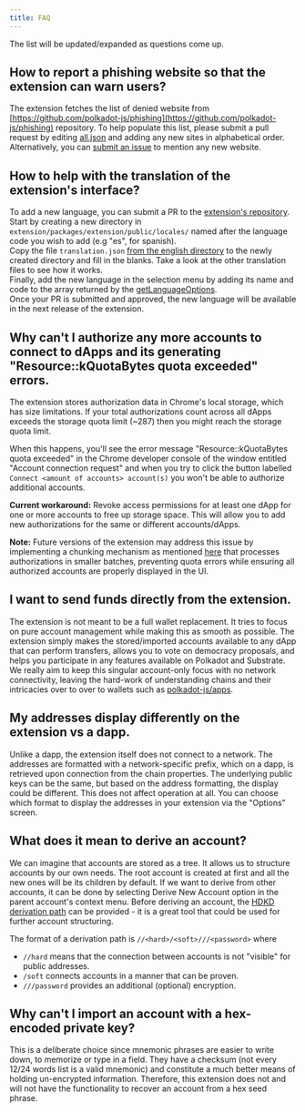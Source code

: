 ```yaml
---
title: FAQ
---
```


The list will be updated/expanded as questions come up.


## How to report a phishing website so that the extension can warn users?
The extension fetches the list of denied website from [https://github.com/polkadot-js/phishing](https://github.com/polkadot-js/phishing)
repository. To help populate this list, please submit a pull request by editing [all.json](https://github.com/polkadot-js/phishing/edit/master/all.json)
and adding any new sites in alphabetical order.  
Alternatively, you can [submit an issue](https://github.com/polkadot-js/phishing/issues/new)
to mention any new website. 


## How to help with the translation of the extension's interface?
To add a new language, you can submit a PR to the [extension's repository](https://github.com/polkadot-js/extension).
Start by creating a new directory in `extension/packages/extension/public/locales/` named after the language code you
wish to add (e.g "es", for spanish).  
Copy the file `translation.json` [from the english directory](https://github.com/polkadot-js/extension/blob/master/packages/extension/public/locales/en/translation.json) to the newly created directory and fill in the blanks.
Take a look at the other translation files to see how it works.  
Finally, add the new language in the selection menu by adding its name and code to the array returned by the
[getLanguageOptions](https://github.com/polkadot-js/extension/blob/master/packages/extension-ui/src/util/getLanguageOptions.ts#L12-L27).  
Once your PR is submitted and approved, the new language will be available in the next release of the extension.

## Why can't I authorize any more accounts to connect to dApps and its generating "Resource::kQuotaBytes quota exceeded" errors.
The extension stores authorization data in Chrome's local storage, which has size limitations. If your total authorizations count across all dApps exceeds the storage quota limit (~287) then you might reach the storage quota limit.

When this happens, you'll see the error message "Resource::kQuotaBytes quota exceeded" in the Chrome developer console of the window entitled "Account connection request" and when you try to click the button labelled `Connect <amount of accounts> account(s)` you won't be able to authorize additional accounts.

**Current workaround:** Revoke access permissions for at least one dApp for one or more accounts to free up storage space. This will allow you to add new authorizations for the same or different accounts/dApps.

**Note:** Future versions of the extension may address this issue by implementing a chunking mechanism as mentioned [here](https://github.com/polkadot-js/extension/pull/1564#issuecomment-3010599765) that processes authorizations in smaller batches, preventing quota errors while ensuring all authorized accounts are properly displayed in the UI.

## I want to send funds directly from the extension.
The extension is not meant to be a full wallet replacement. It tries to focus on pure account management
while making this as smooth as possible. The extension simply makes the stored/imported accounts available
to any dApp that can perform transfers, allows you to vote on democracy proposals, and helps you participate
in any features available on Polkadot and Substrate. We really aim to keep this singular account-only focus
with no network connectivity, leaving the hard-work of understanding chains and their intricacies over to over
to wallets such as [polkadot-js/apps](https://polkadot.js.org/apps/).

## My addresses display differently on the extension vs a dapp.
Unlike a dapp, the extension itself does not connect to a network. The addresses are formatted with a
network-specific prefix, which on a dapp, is retrieved upon connection from the chain properties. The
underlying public keys can be the same, but based on the address formatting, the display could be different.
This does not affect operation at all. You can choose which format to display the addresses in your extension
via the "Options" screen.

## What does it mean to derive an account?
We can imagine that accounts are stored as a tree. It allows us to structure accounts by our own needs.
The root account is created at first and all the new ones will be its children by default. If we want to
derive from other accounts, it can be done by selecting Derive New Account option in the parent account's
context menu. Before deriving an account, the
[HDKD derivation path](https://github.com/paritytech/parity-signer/wiki/HDKD-on-Parity-Signer#the-form-of-path)
can be provided - it is a great tool that could be used for further account structuring.

The format of a derivation path is `//<hard>/<soft>///<password>` where
* `//hard` means that the connection between accounts is not "visible" for public addresses.
* `/soft` connects accounts in a manner that can be proven.
* `///password` provides an additional (optional) encryption.

## Why can't I import an account with a hex-encoded private key?
This is a deliberate choice since mnemonic phrases are easier to write down, to memorize or type in a field.
They have a checksum (not every 12/24 words list is a valid mnemonic) and constitute a much better means of
holding un-encrypted information. Therefore, this extension does not and will not have the functionality to
recover an account from a hex seed phrase.

